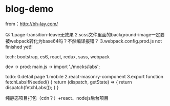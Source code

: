 # blog-demo
from：http://bh-lay.com/

Q:
1.page-transition-leave无效果
2.scss文件里面的background-image一定要被webpack转化为base64吗？不然编译报错？
3.webpack.config.prod.js not finished yet!!

tech:
bootstrap, es6, react, redux, sass, webpack

dev -> prod:
main.js -> import './mocks/labs';

todo:
0.detail page
1.mobile
2.react-masonry-component
3.export function fetchLabsIfNeeded() {
	return (dispatch, getState) => {
 		return dispatch(fetchLabs());
 	}
}

纯静态项目打包（cdn？）+react、nodejs后台项目